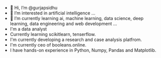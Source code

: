 - 👋 Hi, I’m @gurjapsidhu
- 👀 I’m interested in artificial intelligence ...
- 🌱 I’m currently learning ai, machine learning, data science, deep learning, data engineering and web development  ...
- I'm a data analyst
- Currently learning scikitlearn, tenserflow.
- I'm currently developing a research and case analysis platfrom.
- I'm currently ceo of booleans.online.
- I have hands-on experience in Python, Numpy, Pandas and Matplotlib.
<!---
gurjapsidhu/gurjapsidhu is a ✨ special ✨ repository because its `README.md` (this file) appears on your GitHub profile.
You can click the Preview link to take a look at your changes.
--->
